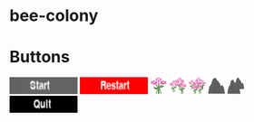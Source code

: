 # bee-colony




# Buttons

<img src=readmeimg/start.png width="120" height="30"> <img src=readmeimg/restart.png width="120" height="30"> <img src=readmeimg/flower1.png width="30" height="30"> <img src=readmeimg/flower2.png width="30" height="30"> <img src=readmeimg/flower3.png width="30" height="30"> <img src=readmeimg/smallrock.png width="30" height="30"> <img src=readmeimg/bigrock.png width="30" height="30"> <img src=readmeimg/quit.png width="120" height="30">

